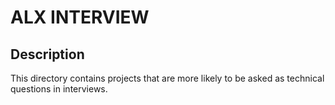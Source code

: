 # ALX INTERVIEW

## Description 

This directory contains projects that are more likely to be asked as technical questions in interviews.